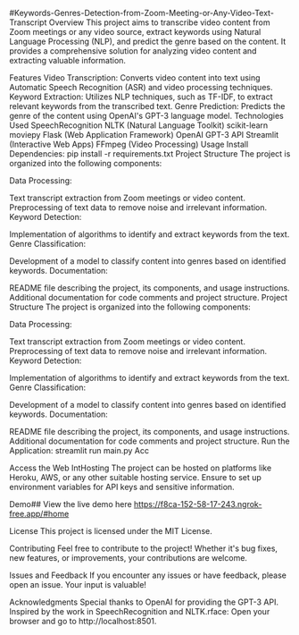 #Keywords-Genres-Detection-from-Zoom-Meeting-or-Any-Video-Text-Transcript
Overview
This project aims to transcribe video content from Zoom meetings or any video source, extract keywords using Natural Language Processing (NLP), and predict the genre based on the content. It provides a comprehensive solution for analyzing video content and extracting valuable information.

Features
Video Transcription: Converts video content into text using Automatic Speech Recognition (ASR) and video processing techniques.
Keyword Extraction: Utilizes NLP techniques, such as TF-IDF, to extract relevant keywords from the transcribed text.
Genre Prediction: Predicts the genre of the content using OpenAI's GPT-3 language model.
Technologies Used
SpeechRecognition
NLTK (Natural Language Toolkit)
scikit-learn
moviepy
Flask (Web Application Framework)
OpenAI GPT-3 API
Streamlit (Interactive Web Apps)
FFmpeg (Video Processing)
Usage
Install Dependencies:
pip install -r requirements.txt
Project Structure
The project is organized into the following components:

Data Processing:

 Text transcript extraction from Zoom meetings or video content.
 Preprocessing of text data to remove noise and irrelevant information.
Keyword Detection:

 Implementation of algorithms to identify and extract keywords from the text.
Genre Classification:

 Development of a model to classify content into genres based on identified keywords.
Documentation:

 README file describing the project, its components, and usage instructions.
 Additional documentation for code comments and project structure.
Project Structure
The project is organized into the following components:

Data Processing:

 Text transcript extraction from Zoom meetings or video content.
 Preprocessing of text data to remove noise and irrelevant information.
Keyword Detection:

 Implementation of algorithms to identify and extract keywords from the text.
Genre Classification:

 Development of a model to classify content into genres based on identified keywords.
Documentation:

 README file describing the project, its components, and usage instructions.
 Additional documentation for code comments and project structure.
Run the Application:
streamlit run main.py Acc

Access the Web IntHosting
The project can be hosted on platforms like Heroku, AWS, or any other suitable hosting service. Ensure to set up environment variables for API keys and sensitive information.

Demo##
View the live demo here https://f8ca-152-58-17-243.ngrok-free.app/#home

License
This project is licensed under the MIT License.

Contributing
Feel free to contribute to the project! Whether it's bug fixes, new features, or improvements, your contributions are welcome.

Issues and Feedback
If you encounter any issues or have feedback, please open an issue. Your input is valuable!

Acknowledgments
Special thanks to OpenAI for providing the GPT-3 API. Inspired by the work in SpeechRecognition and NLTK.rface: Open your browser and go to http://localhost:8501.
